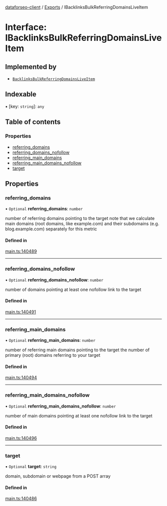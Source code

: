 [dataforseo-client](../README.md) / [Exports](../modules.md) / IBacklinksBulkReferringDomainsLiveItem

# Interface: IBacklinksBulkReferringDomainsLiveItem

## Implemented by

- [`BacklinksBulkReferringDomainsLiveItem`](../classes/BacklinksBulkReferringDomainsLiveItem.md)

## Indexable

▪ [key: `string`]: `any`

## Table of contents

### Properties

- [referring\_domains](IBacklinksBulkReferringDomainsLiveItem.md#referring_domains)
- [referring\_domains\_nofollow](IBacklinksBulkReferringDomainsLiveItem.md#referring_domains_nofollow)
- [referring\_main\_domains](IBacklinksBulkReferringDomainsLiveItem.md#referring_main_domains)
- [referring\_main\_domains\_nofollow](IBacklinksBulkReferringDomainsLiveItem.md#referring_main_domains_nofollow)
- [target](IBacklinksBulkReferringDomainsLiveItem.md#target)

## Properties

### referring\_domains

• `Optional` **referring\_domains**: `number`

number of referring domains pointing to the target
note that we calculate main domains (root domains, like example.com) and their subdomains (e.g. blog.example.com) separately for this metric

#### Defined in

[main.ts:140489](https://github.com/dataforseo/TypeScriptClient/blob/7ca1aa4/main.ts#L140489)

___

### referring\_domains\_nofollow

• `Optional` **referring\_domains\_nofollow**: `number`

number of domains pointing at least one nofollow link to the target

#### Defined in

[main.ts:140491](https://github.com/dataforseo/TypeScriptClient/blob/7ca1aa4/main.ts#L140491)

___

### referring\_main\_domains

• `Optional` **referring\_main\_domains**: `number`

number of referring main domains pointing to the target
the number of primary (root) domains referring to your target

#### Defined in

[main.ts:140494](https://github.com/dataforseo/TypeScriptClient/blob/7ca1aa4/main.ts#L140494)

___

### referring\_main\_domains\_nofollow

• `Optional` **referring\_main\_domains\_nofollow**: `number`

number of main domains pointing at least one nofollow link to the target

#### Defined in

[main.ts:140496](https://github.com/dataforseo/TypeScriptClient/blob/7ca1aa4/main.ts#L140496)

___

### target

• `Optional` **target**: `string`

domain, subdomain or webpage from a POST array

#### Defined in

[main.ts:140486](https://github.com/dataforseo/TypeScriptClient/blob/7ca1aa4/main.ts#L140486)

